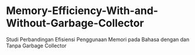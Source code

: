 # Memory-Efficiency-With-and-Without-Garbage-Collector
Studi Perbandingan Efisiensi Penggunaan Memori pada Bahasa dengan dan Tanpa Garbage Collector
